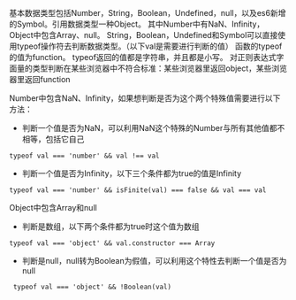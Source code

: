基本数据类型包括Number，String，Boolean，Undefined，null，以及es6新增的Symbol。引用数据类型一种Object。
其中Number中有NaN、Infinity，Object中包含Array、null。
String，Boolean，Undefined和Symbol可以直接使用typeof操作符去判断数据类型。（以下val是需要进行判断的值）
函数的typeof的值为function。
typeof返回的值都是字符串，并且都是小写。
对正则表达式字面量的类型判断在某些浏览器中不符合标准：某些浏览器里返回object，某些浏览器里返回function

Number中包含NaN、Infinity，如果想判断是否为这个两个特殊值需要进行以下方法：
* 判断一个值是否为NaN，可以利用NaN这个特殊的Number与所有其他值都不相等，包括它自己
```
typeof val === 'number' && val !== val
```
* 判断一个值是否为Infinity，以下三个条件都为true的值是Infinity
```
typeof val === 'number' && isFinite(val) === false && val === val
```

Object中包含Array和null
* 判断是数组，以下两个条件都为true时这个值为数组
```
typeof val === 'object' && val.constructor === Array
```
* 判断是null，null转为Boolean为假值，可以利用这个特性去判断一个值是否为null
```
 typeof val === 'object' && !Boolean(val)
```
